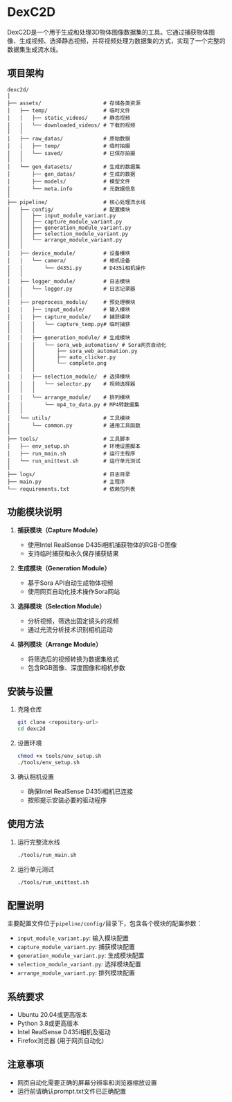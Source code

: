 # DexC2D

DexC2D是一个用于生成和处理3D物体图像数据集的工具。它通过捕获物体图像、生成视频、选择静态视频，并将视频处理为数据集的方式，实现了一个完整的数据集生成流水线。

## 项目架构

```
dexc2d/
│
├── assets/                    # 存储各类资源
│   ├── temp/                  # 临时文件
│   │   ├── static_videos/     # 静态视频
│   │   └── downloaded_videos/ # 下载的视频
│   │
│   ├── raw_datas/             # 原始数据
│   │   ├── temp/              # 临时拍摄
│   │   └── saved/             # 已保存拍摄
│   │
│   └── gen_datasets/          # 生成的数据集
│       ├── gen_datas/         # 生成的数据
│       ├── models/            # 模型文件
│       └── meta.info          # 元数据信息
│
├── pipeline/                  # 核心处理流水线
│   ├── config/                # 配置模块
│   │   ├── input_module_variant.py
│   │   ├── capture_module_variant.py
│   │   ├── generation_module_variant.py
│   │   ├── selection_module_variant.py
│   │   └── arrange_module_variant.py
│   │
│   ├── device_module/         # 设备模块
│   │   └── camera/            # 相机设备
│   │       └── d435i.py       # D435i相机操作
│   │
│   ├── logger_module/         # 日志模块
│   │   └── logger.py          # 日志记录器
│   │
│   ├── preprocess_module/     # 预处理模块
│   │   ├── input_module/      # 输入模块
│   │   ├── capture_module/    # 捕获模块
│   │   │   └── capture_temp.py# 临时捕获
│   │   │
│   │   ├── generation_module/ # 生成模块
│   │   │   └── sora_web_automation/ # Sora网页自动化
│   │   │       ├── sora_web_automation.py
│   │   │       ├── auto_clicker.py
│   │   │       └── complete.png
│   │   │
│   │   ├── selection_module/  # 选择模块
│   │   │   └── selector.py    # 视频选择器
│   │   │
│   │   └── arrange_module/    # 排列模块
│   │       └── mp4_to_data.py # MP4转数据集
│   │
│   └── utils/                 # 工具模块
│       └── common.py          # 通用工具函数
│
├── tools/                     # 工具脚本
│   ├── env_setup.sh           # 环境设置脚本
│   ├── run_main.sh            # 运行主程序
│   └── run_unittest.sh        # 运行单元测试
│
├── logs/                      # 日志目录
├── main.py                    # 主程序
└── requirements.txt           # 依赖包列表
```

## 功能模块说明

1. **捕获模块（Capture Module）**
   - 使用Intel RealSense D435i相机捕获物体的RGB-D图像
   - 支持临时捕获和永久保存捕获结果

2. **生成模块（Generation Module）**
   - 基于Sora API自动生成物体视频
   - 使用网页自动化技术操作Sora网站

3. **选择模块（Selection Module）**
   - 分析视频，筛选出固定镜头的视频
   - 通过光流分析技术识别相机运动

4. **排列模块（Arrange Module）**
   - 将筛选后的视频转换为数据集格式
   - 包含RGB图像、深度图像和相机参数

## 安装与设置

1. 克隆仓库
   ```bash
   git clone <repository-url>
   cd dexc2d
   ```

2. 设置环境
   ```bash
   chmod +x tools/env_setup.sh
   ./tools/env_setup.sh
   ```

3. 确认相机设置
   - 确保Intel RealSense D435i相机已连接
   - 按照提示安装必要的驱动程序

## 使用方法

1. 运行完整流水线
   ```bash
   ./tools/run_main.sh
   ```

2. 运行单元测试
   ```bash
   ./tools/run_unittest.sh
   ```

## 配置说明

主要配置文件位于`pipeline/config/`目录下，包含各个模块的配置参数：

- `input_module_variant.py`: 输入模块配置
- `capture_module_variant.py`: 捕获模块配置
- `generation_module_variant.py`: 生成模块配置
- `selection_module_variant.py`: 选择模块配置
- `arrange_module_variant.py`: 排列模块配置

## 系统要求

- Ubuntu 20.04或更高版本
- Python 3.8或更高版本
- Intel RealSense D435i相机及驱动
- Firefox浏览器 (用于网页自动化)

## 注意事项

- 网页自动化需要正确的屏幕分辨率和浏览器缩放设置
- 运行前请确认prompt.txt文件已正确配置 